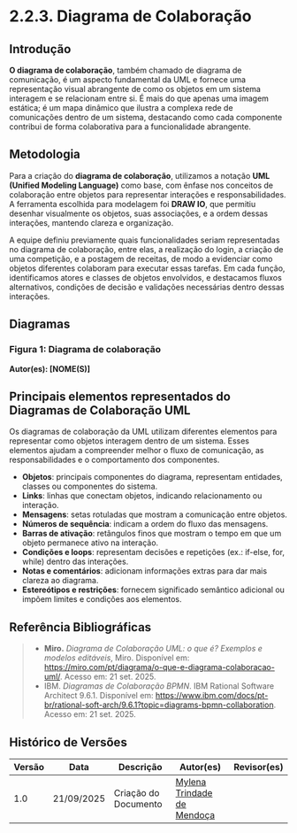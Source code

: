 # 2.2.3. Diagrama de Colaboração

## Introdução
**O diagrama de colaboração**, também chamado de diagrama de comunicação, é um aspecto fundamental da UML e fornece uma representação visual abrangente de como os objetos em um sistema interagem e se relacionam entre si. É mais do que apenas uma imagem estática; é um mapa dinâmico que ilustra a complexa rede de comunicações dentro de um sistema, destacando como cada componente contribui de forma colaborativa para a funcionalidade abrangente.

## Metodologia
Para a criação do **diagrama de colaboração**, utilizamos a notação **UML (Unified Modeling Language)** como base, com ênfase nos conceitos de colaboração entre objetos para representar interações e responsabilidades. A ferramenta escolhida para modelagem foi **DRAW IO**, que permitiu desenhar visualmente os objetos, suas associações, e a ordem dessas interações, mantendo clareza e organização.

A equipe definiu previamente quais funcionalidades seriam representadas no diagrama de colaboração, entre elas, a realização do login, a criação de uma competição, e a postagem de receitas, de modo a evidenciar como objetos diferentes colaboram para executar essas tarefas. Em cada função, identificamos atores e classes de objetos envolvidos, e destacamos fluxos alternativos, condições de decisão e validações necessárias dentro dessas interações.

## Diagramas

### Figura 1: Diagrama de colaboração 

**Autor(es): [NOME(S)]**

## Principais elementos representados do Diagramas de Colaboração UML  

Os diagramas de colaboração da UML utilizam diferentes elementos para representar como objetos interagem dentro de um sistema. Esses elementos ajudam a compreender melhor o fluxo de comunicação, as responsabilidades e o comportamento dos componentes.  

- **Objetos**: principais componentes do diagrama, representam entidades, classes ou componentes do sistema.  
- **Links**: linhas que conectam objetos, indicando relacionamento ou interação.  
- **Mensagens**: setas rotuladas que mostram a comunicação entre objetos.  
- **Números de sequência**: indicam a ordem do fluxo das mensagens.  
- **Barras de ativação**: retângulos finos que mostram o tempo em que um objeto permanece ativo na interação.  
- **Condições e loops**: representam decisões e repetições (ex.: if-else, for, while) dentro das interações.  
- **Notas e comentários**: adicionam informações extras para dar mais clareza ao diagrama.  
- **Estereótipos e restrições**: fornecem significado semântico adicional ou impõem limites e condições aos elementos.  


## Referência Bibliográficas  

> - **Miro.** *Diagrama de Colaboração UML: o que é? Exemplos e modelos editáveis*, Miro. Disponível em: <https://miro.com/pt/diagrama/o-que-e-diagrama-colaboracao-uml/>. Acesso em: 21 set. 2025.
> - IBM. *Diagramas de Colaboração BPMN*. IBM Rational Software Architect 9.6.1. Disponível em: <https://www.ibm.com/docs/pt-br/rational-soft-arch/9.6.1?topic=diagrams-bpmn-collaboration>. Acesso em: 21 set. 2025.

## Histórico de Versões

| Versão | Data | Descrição | Autor(es) | Revisor(es) |
|--------|------|-----------|------------|--------------|
| 1.0 | 21/09/2025 | Criação do Documento | [Mylena Trindade de Mendoça](https://github.com/MylenaTrindade) | 